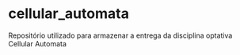 # cellular_automata
Repositório utilizado para armazenar a entrega da disciplina optativa Cellular Automata
